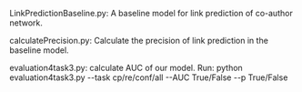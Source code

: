 LinkPredictionBaseline.py: A baseline model for link prediction of co-author network.

calculatePrecision.py: Calculate the precision of link prediction in the baseline model.

evaluation4task3.py: calculate AUC of our model. Run: python evaluation4task3.py --task cp/re/conf/all --AUC True/False --p True/False

